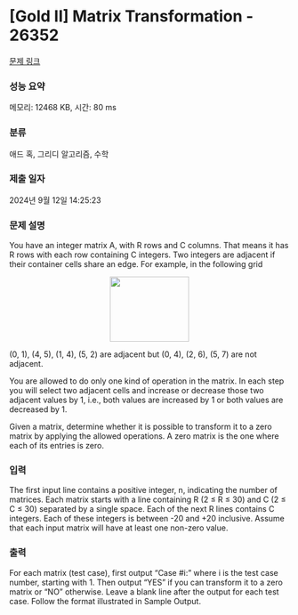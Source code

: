 # [Gold II] Matrix Transformation - 26352 

[문제 링크](https://www.acmicpc.net/problem/26352) 

### 성능 요약

메모리: 12468 KB, 시간: 80 ms

### 분류

애드 혹, 그리디 알고리즘, 수학

### 제출 일자

2024년 9월 12일 14:25:23

### 문제 설명

<p>You have an integer matrix A, with R rows and C columns. That means it has R rows with each row containing C integers. Two integers are adjacent if their container cells share an edge. For example, in the following grid</p>

<p style="text-align: center;"><img alt="" src="https://upload.acmicpc.net/540f4b54-c625-4a6c-b6c2-253a1e1456d1/-/preview/" style="width: 142px; height: 117px;"></p>

<p>(0, 1), (4, 5), (1, 4), (5, 2) are adjacent but (0, 4), (2, 6), (5, 7) are not adjacent.</p>

<p>You are allowed to do only one kind of operation in the matrix. In each step you will select two adjacent cells and increase or decrease those two adjacent values by 1, i.e., both values are increased by 1 or both values are decreased by 1.</p>

<p>Given a matrix, determine whether it is possible to transform it to a zero matrix by applying the allowed operations. A zero matrix is the one where each of its entries is zero.</p>

### 입력 

 <p>The first input line contains a positive integer, n, indicating the number of matrices. Each matrix starts with a line containing R (2 ≤ R ≤ 30) and C (2 ≤ C ≤ 30) separated by a single space. Each of the next R lines contains C integers. Each of these integers is between -20 and +20 inclusive. Assume that each input matrix will have at least one non-zero value.</p>

### 출력 

 <p>For each matrix (test case), first output “Case #i:” where i is the test case number, starting with 1. Then output “YES” if you can transform it to a zero matrix or “NO” otherwise. Leave a blank line after the output for each test case. Follow the format illustrated in Sample Output.</p>

